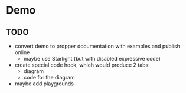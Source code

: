 # Demo

## TODO

- convert demo to propper documentation with examples and publish online
  - maybe use Starlight (but with disabled expressive code)
- create special code hook, which would produce 2 tabs:
  - diagram
  - code for the diagram
- maybe add playgrounds
